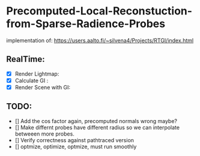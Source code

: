 # Precomputed-Local-Reconstuction-from-Sparse-Radience-Probes


implementation of: https://users.aalto.fi/~silvena4/Projects/RTGI/index.html




## RealTime:

- [x] Render Lightmap:
- [x] Calculate GI :
- [x] Render Scene with GI:

## TODO:
- [] Add the cos factor again, precomputed normals wrong maybe?
- [] Make differnt probes have different radius so we can interpolate betweeen more probes.
- [] Verify correctness against pathtraced version
- [] optmize, optimize, optmize, must run smoothly


